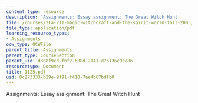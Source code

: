 ```yaml
---
content_type: resource
description: 'Assignments: Essay assignment: The Great Witch Hunt'
file: /courses/21a-211-magic-witchcraft-and-the-spirit-world-fall-2003/8c273333b29e9f91f4107ae4b67bdfb0_1125.pdf
file_type: application/pdf
learning_resource_types:
- Assignments
ocw_type: OCWFile
parent_title: Assignments
parent_type: CourseSection
parent_uid: d308f9cd-fbf2-688d-2141-d76136c9ea86
resourcetype: Document
title: 1125.pdf
uid: 8c273333-b29e-9f91-f410-7ae4b67bdfb0
---
```

Assignments: Essay assignment: The Great Witch Hunt

